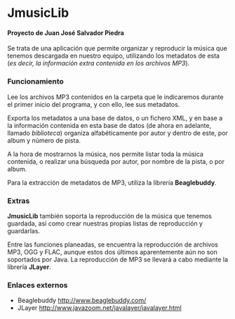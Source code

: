 # JmusicLib

#### Proyecto de Juan José Salvador Piedra

Se trata de una aplicación que permite organizar y reproducir la música que tenemos descargada en nuestro equipo, utilizando los metadatos de esta (*es decir, la información extra contenida en los archivos MP3*).

### Funcionamiento
Lee los archivos MP3 contenidos en la carpeta que le indicaremos durante el primer inicio del programa, y con ello, lee sus metadatos.

Exporta los metadatos a una base de datos, o un fichero XML, y en base a la información contenida en esta base de datos (de ahora en adelante, llamado *biblioteca*) organiza alfabéticamente por autor y dentro de este, por album y número de pista.

A la hora de mostrarnos la música, nos permite listar toda la música contenida, o realizar una búsqueda por autor, por nombre de la pista, o por album.

Para la extracción de metadatos de MP3, utiliza la librería **Beaglebuddy**.

### Extras
**JmusicLib** también soporta la reproducción de la música que tenemos guardada, así como crear nuestras propias listas de reproducción y guardarlas.

Entre las funciones planeadas, se encuentra la reproducción de archivos MP3, OGG y FLAC, aunque estos dos últimos aparentemente aún no son soportados por Java. La reproducción de MP3 se llevará a cabo mediante la librería **JLayer**.

### Enlaces externos
* Beaglebuddy http://www.beaglebuddy.com/
* JLayer http://www.javazoom.net/javalayer/javalayer.html
